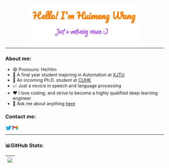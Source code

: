 <p align="center"><a href="https://echo-hmwang.github.io/"><img width="70%" alt="Hello, I'm Huimeng Wang." src="./assets/gh-readme-header.png" /></a></p>

____________________________________________
### About me:
- 😄 Pronouns: He/Him
- 👋 A final year student majoring in Automation at [XJTU](https://www.xjtu.edu.cn)
- 🏫 An incoming Ph.D. student at [CUHK](https://www.cuhk.edu.hk/chinese/)
- 📈 Just a novice in speech and language processing
- ❤️ I love coding, and strive to become a highly qualified deep learning engineer
- 💬 Ask me about anything [here](https://github.com/echo-hmwang/echo-hmwang/issues)
### Contact me:
<a href="https://twitter.com/WANGHUIMENG_">
  <img align="left" alt="Huimeng Wang | Twitter" width="21px" src="https://raw.githubusercontent.com/echo-hmwang/echo-hmwang/master/assets/twitter.svg" />
</a>
<a href="mailto:wanghuimeng66@gmail.com">
  <img align="left" alt="Huimeng Wang | Gmail" width="20px" src="https://raw.githubusercontent.com/echo-hmwang/echo-hmwang/master/assets/gmail.svg" />
</a>
<br />

___________________________________________________________________________________________________________

### 📊GitHub Stats:
<div align=center> 

| <a href="https://github-readme-stats-gamma-orcin-46.vercel.app"><img align="center" src="github-readme-stats-gamma-orcin-46.vercel.app/api?username=echo-hmwang&count_private=true&show_icons=true&theme=transparent" /></a> |
| ------------------------------------------------- |
